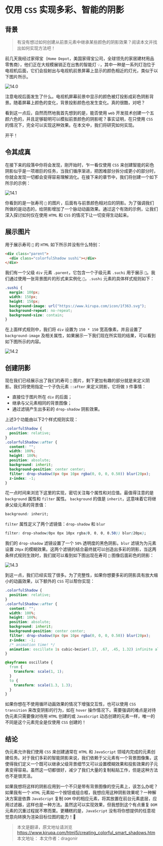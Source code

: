 # 仅用 `CSS` 实现多彩、智能的阴影

## 背景

> 有没有想过如何创建从前景元素中继承某些颜色的阴影效果？阅读本文并找出如何实现方法吧！

前几天我经过家得宝（`Home Depot`，美国家得宝公司，全球领先的家居建材用品零售商），他们正在大规模展销正在出售的智能灯 `💡`，其中一种是一系列灯泡位于电视机后面，它们会投射出与电视机前景屏幕上显示的颜色相近的灯光，类似于以下图片所示。

![14.0](http://127.0.0.1:8080/%23css/images/14.0.png)

注意电视后面发生了什么。电视机屏幕前景中显示的颜色被灯投影成彩色阴影背景。随着屏幕上颜色的变化，背景投影颜色也发生变化。真的很酷，对吧？

看到这一点后，自然而然地我首先想到的是，能否使用 `web` 开发技术创建一个五颜六色的，并且足够聪明可以模拟前景颜色的阴影呢？事实证明，在只使用 `CSS` 的情况下，完全可以实现这种效果。在本文中，我们将研究如何实现。

开干！

## 令其成真

在接下来的段落中你将会发现，刚开始时，乍一看仅使用 `CSS` 来创建智能的彩色阴影似乎是一项艰巨的任务，当我们循序渐进，把困难部分拆分成更小的部分时，你就会发现一切都会变得容易理解消化。在接下来的章节中，我们将创建一个如下所示的示例：

![14.1](http://127.0.0.1:8080/%23css/images/14.1.gif)

你看到的是一张寿司 `🍣` 的图片，后面有与前景颜色相对应的阴影。为了强调我们所做的是动态的，给阴影增加了一个脉动动画效果。通过这个有效的示例，让我们深入探讨如何仅在使用 `HTML` 和 `CSS` 的情况下让一切变得生动起来。

## 展示图片

用于展示寿司 `🍣` 的 `HTML` 如下所示并没有什么特别：

```html
<div class="parent">
  <div class="colorfulShadow sushi"></div>
</div>
```

我们有一个父级 `div` 元素 `.parent`，它包含一个子级元素 `.suchi` 用于展示 `🍣`。我们通过使用一张背景图片的形式来实例化 `🍣`，`.sushi` 元素的具体样式规则如下：

```css
.sushi {
  margin: 100px;
  width: 150px;
  height: 150px;
  background-image: url("https://www.kirupa.com/icon/1f363.svg");
  background-repeat: no-repeat;
  background-size: contain;
}
```

在上面样式规则中，我们将 `div` 设置为 `150 * 150` 宽高像素，并且设置了 `background-image` 及相关属性，如果展示一下我们现在所实现的结果，可以看到如下图所示的内容。

![14.2](http://127.0.0.1:8080/%23css/images/14.2.png)

## 创建阴影

现在我们已经展示出了我们的寿司 `🍣` 图片，剩下更加有趣的部分就是来定义阴影。我们将使用指定一个子伪元素 `::after` 来定义阴影，它将做 `3` 件事情：

* 直接位于图片所在 `div` 的后面；
* 继承与父元素相同的背景图像；
* 通过滤镜产生出多彩的 `drop-shadow` 阴影效果。

上述3个功能由以下2个样式规则实现：

```css
.colorfulShadow {
  position: relative;
}
.colorfulShadow::after {
  content: "";
  width: 100%;
  height: 100%;
  position: absolute;
  background: inherit;
  background-position: center center;
  filter: drop-shadow(0px 0px 10px rgba(0, 0, 0, 0.50)) blur(20px);
  z-index: -1;
}
```

花一点时间来浏览下这里的实现，密切关注每个属性和对应值。最值得注意的是 `background` 属性和 `filter` 属性。 `background` 的值是 `inherit`，这意味着它将继承父级元素的背景值：

```css
background: inherit;
```

`filter` 属性定义了两个滤镜值：`drop-shadow` 和 `blur`

```css
filter: drop-shadow(0px 0px 10px rgba(0, 0, 0, 0.50)) blur(20px);
```

我们的 `drop-shadow` 滤镜设置了一个 `50%` 透明度的黑色阴影。`blur` 滤镜为为元素设置 `20px` 的模糊效果。这两个滤镜的结合最终就可以创造出多彩的阴影，当这两条样式规则生效时，我们就可以看到如下图出现在寿司 `🍣` 图像后面彩色的阴影：

![14.3](http://127.0.0.1:8080/%23css/images/14.3.png)

到这一点，我们已经实现了很多。为了完整性，如果你想要多彩的阴影具有放大缩小的动画效果，以下额外的 `CSS` 可以帮你实现：

```css
.colorfulShadow {
  position: relative;
}
.colorfulShadow::after {
  content: "";
  width: 100%;
  height: 100%;
  position: absolute;
  background: inherit;
  background-position: center center;
  filter: drop-shadow(0px 0px 10px rgba(0, 0, 0, 0.50)) blur(20px);
  z-index: -1;
  /* animation time! */
  animation: oscillate 1s cubic-bezier(.17, .67, .45, 1.32) infinite alternate;
}

@keyframes oscillate {
  from {
    transform: scale(1, 1);
  }
  to {
    transform: scale(1.3, 1.3);
  }
}
```

如果你想在不使用循环动画效果的情况下增强交互性，也可以使用 `CSS transition` 来改变阴影的行为，如在 `hover` 操作情况下。需要强调的难点是对待伪元素只需要像对待用 `HTML` 创建的或 `JavaScript` 动态创建的元素一样，唯一的不同是这个元素完全是仅使用 `CSS` 创建的！

## 结论

伪元素允许我们使用 `CSS` 来创建通常在 `HTML` 和 `JavaScript` 领域内完成的元素创建任务。对于我们多彩的智能阴影来说，我们依赖于父元素有一个背景图像集，这使得我们定义一个既可以继承父级背景细节又可以设置模糊效果和投影效果的子元素变得容易。虽然这一切都很好，减少了我们大量的复制粘贴工作，但是这种方法也不是很灵活。

如果我想将这样的阴影应用到一个不只是带有背景图像的空元素上，该怎么办呢？如果我有一个 `HTML` 元素如一个按钮或组合框，我想应用这种阴影效果呢？一种解决方案是依靠  `JavaScript` 复制 `DOM` 中的相应元素，将其放置在前台元素底层，应用过滤器，这样也是一种方法。虽然这可以实现效果，但我想到这个有点重复 `DOM` 元素的沉重过程就不寒而栗。更糟糕的是，`JavaScript` 没有将你想提供的任意视觉意向转换为渲染目标位图的能力！🥶

> 本文是翻译，原文地址请浏览 <https://www.kirupa.com/html5/creating_colorful_smart_shadows.htm>
> 本文地址： 本文作者：dragonir
